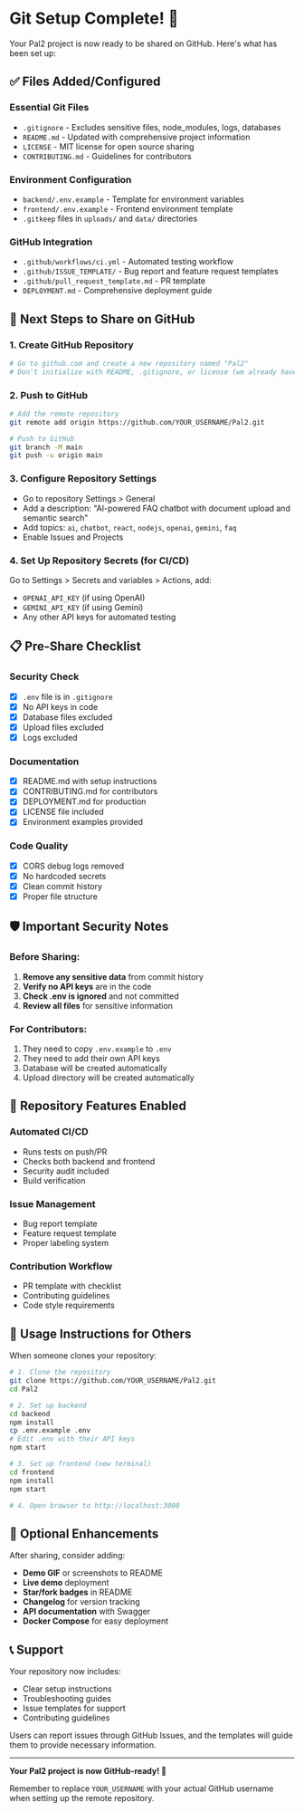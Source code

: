 # Git Setup Complete! 🎉

Your Pal2 project is now ready to be shared on GitHub. Here's what has been set up:

## ✅ Files Added/Configured

### Essential Git Files
- `.gitignore` - Excludes sensitive files, node_modules, logs, databases
- `README.md` - Updated with comprehensive project information
- `LICENSE` - MIT license for open source sharing
- `CONTRIBUTING.md` - Guidelines for contributors

### Environment Configuration
- `backend/.env.example` - Template for environment variables
- `frontend/.env.example` - Frontend environment template
- `.gitkeep` files in `uploads/` and `data/` directories

### GitHub Integration
- `.github/workflows/ci.yml` - Automated testing workflow
- `.github/ISSUE_TEMPLATE/` - Bug report and feature request templates
- `.github/pull_request_template.md` - PR template
- `DEPLOYMENT.md` - Comprehensive deployment guide

## 🚀 Next Steps to Share on GitHub

### 1. Create GitHub Repository
```bash
# Go to github.com and create a new repository named "Pal2"
# Don't initialize with README, .gitignore, or license (we already have them)
```

### 2. Push to GitHub
```bash
# Add the remote repository
git remote add origin https://github.com/YOUR_USERNAME/Pal2.git

# Push to GitHub
git branch -M main
git push -u origin main
```

### 3. Configure Repository Settings
- Go to repository Settings > General
- Add a description: "AI-powered FAQ chatbot with document upload and semantic search"
- Add topics: `ai`, `chatbot`, `react`, `nodejs`, `openai`, `gemini`, `faq`
- Enable Issues and Projects

### 4. Set Up Repository Secrets (for CI/CD)
Go to Settings > Secrets and variables > Actions, add:
- `OPENAI_API_KEY` (if using OpenAI)
- `GEMINI_API_KEY` (if using Gemini)
- Any other API keys for automated testing

## 📋 Pre-Share Checklist

### Security Check
- [x] `.env` file is in `.gitignore`
- [x] No API keys in code
- [x] Database files excluded
- [x] Upload files excluded
- [x] Logs excluded

### Documentation
- [x] README.md with setup instructions
- [x] CONTRIBUTING.md for contributors
- [x] DEPLOYMENT.md for production
- [x] LICENSE file included
- [x] Environment examples provided

### Code Quality
- [x] CORS debug logs removed
- [x] No hardcoded secrets
- [x] Clean commit history
- [x] Proper file structure

## 🛡️ Important Security Notes

### Before Sharing:
1. **Remove any sensitive data** from commit history
2. **Verify no API keys** are in the code
3. **Check .env is ignored** and not committed
4. **Review all files** for sensitive information

### For Contributors:
1. They need to copy `.env.example` to `.env`
2. They need to add their own API keys
3. Database will be created automatically
4. Upload directory will be created automatically

## 🎯 Repository Features Enabled

### Automated CI/CD
- Runs tests on push/PR
- Checks both backend and frontend
- Security audit included
- Build verification

### Issue Management
- Bug report template
- Feature request template
- Proper labeling system

### Contribution Workflow
- PR template with checklist
- Contributing guidelines
- Code style requirements

## 📖 Usage Instructions for Others

When someone clones your repository:

```bash
# 1. Clone the repository
git clone https://github.com/YOUR_USERNAME/Pal2.git
cd Pal2

# 2. Set up backend
cd backend
npm install
cp .env.example .env
# Edit .env with their API keys
npm start

# 3. Set up frontend (new terminal)
cd frontend
npm install
npm start

# 4. Open browser to http://localhost:3000
```

## 🌟 Optional Enhancements

After sharing, consider adding:
- **Demo GIF** or screenshots to README
- **Live demo** deployment
- **Star/fork badges** in README
- **Changelog** for version tracking
- **API documentation** with Swagger
- **Docker Compose** for easy deployment

## 📞 Support

Your repository now includes:
- Clear setup instructions
- Troubleshooting guides
- Issue templates for support
- Contributing guidelines

Users can report issues through GitHub Issues, and the templates will guide them to provide necessary information.

---

**Your Pal2 project is now GitHub-ready! 🚀**

Remember to replace `YOUR_USERNAME` with your actual GitHub username when setting up the remote repository.
